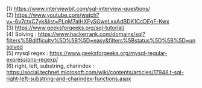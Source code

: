(1) https://www.interviewbit.com/sql-interview-questions/
<br>
(2) https://www.youtube.com/watch?v=-6v7ctxC7yk&list=PLqM7alHXFySGweLxxAdBDK1CcDEgF-Kwx
<br>
(3) https://www.geeksforgeeks.org/sql-tutorial/
<br>
(4) Solving : https://www.hackerrank.com/domains/sql?filters%5Bdifficulty%5D%5B%5D=easy&filters%5Bstatus%5D%5B%5D=unsolved
<BR>
(5) mysql regex : https://www.geeksforgeeks.org/mysql-regular-expressions-regexp/
 <BR>
(6) right, left, substring, charindex : https://social.technet.microsoft.com/wiki/contents/articles/17948.t-sql-right-left-substring-and-charindex-functions.aspx
